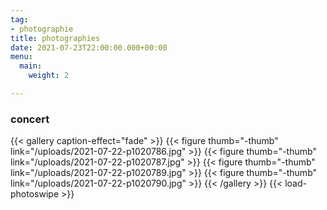 ```yaml
---
tag:
- photographie
title: photographies
date: 2021-07-23T22:00:00.000+00:00
menu:
  main:
    weight: 2

---
```

### concert

{{< gallery caption-effect="fade" >}}
{{< figure thumb="-thumb" link="/uploads/2021-07-22-p1020786.jpg" >}}
{{< figure thumb="-thumb" link="/uploads/2021-07-22-p1020787.jpg" >}}
{{< figure thumb="-thumb" link="/uploads/2021-07-22-p1020789.jpg" >}}
{{< figure thumb="-thumb" link="/uploads/2021-07-22-p1020790.jpg" >}}
{{< /gallery >}}
{{< load-photoswipe >}}

<!--more-->